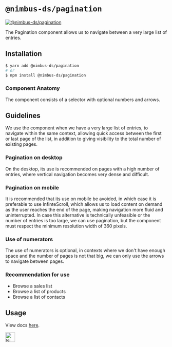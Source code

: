 # `@nimbus-ds/pagination`

[![@nimbus-ds/pagination](https://img.shields.io/npm/v/@nimbus-ds/pagination?label=%40nimbus-ds%2Fpagination)](https://www.npmjs.com/package/@nimbus-ds/pagination)

The Pagination component allows us to navigate between a very large list of entries.

## Installation

```sh
$ yarn add @nimbus-ds/pagination
# or
$ npm install @nimbus-ds/pagination
```

### Component Anatomy

The component consists of a selector with optional numbers and arrows.

## Guidelines

We use the component when we have a very large list of entries, to navigate within the same context, allowing quick access between the first or last page of the list, in addition to giving visibility to the total number of existing pages.

### Pagination on desktop

On the desktop, its use is recommended on pages with a high number of entries, where vertical navigation becomes very dense and difficult.

### Pagination on mobile

It is recommended that its use on mobile be avoided, in which case it is preferable to use InfinteScroll, which allows us to load content on demand as the user reaches the end of the page, making navigation more fluid and uninterrupted. In case this alternative is technically unfeasible or the number of entries is too large, we can use pagination, but the component must respect the minimum resolution width of 360 pixels.

### Use of numerators

The use of numerators is optional, in contexts where we don't have enough space and the number of pages is not that big, we can only use the arrows to navigate between pages.

### Recommendation for use

- Browse a sales list
- Browse a list of products
- Browse a list of contacts

## Usage

View docs [here](https://nimbus.nuvemshop.com.br/documentation/atomic-components/pagination).

<img alt="Nimbus" style="margin-bottom: 30px;" src="https://tiendanube.github.io/design-system-nimbus/static/media/nimbus-logo.ab60bd79.png" height="30" />
